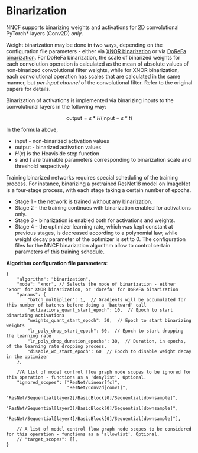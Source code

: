 # Binarization

NNCF supports binarizing weights and activations for 2D convolutional PyTorch\* layers (Conv2D) *only*.

Weight binarization may be done in two ways, depending on the configuration file parameters - either via [XNOR binarization](https://arxiv.org/abs/1603.05279) or via [DoReFa binarization](https://arxiv.org/abs/1606.06160). For DoReFa binarization, the scale of binarized weights for each convolution operation is calculated as the mean of absolute values of non-binarized convolutional filter weights, while for XNOR binarization, each convolutional operation has scales that are calculated in the same manner, but _per input channel_ of the convolutional filter. Refer to the original papers for details.

Binarization of activations is implemented via binarizing inputs to the convolutional layers in the following way:

$$\text{output} = s * H(\text{input} - s*t)$$

In the formula above,
 - $\text{input}$ - non-binarized activation values
 - $\text{output}$ - binarized activation values
 - $H(x)$ is the Heaviside step function
 - $s$ and $t$ are trainable parameters corresponding to binarization scale and threshold respectively

Training binarized networks requires special scheduling of the training process. For instance, binarizing a pretrained ResNet18 model on ImageNet is a four-stage process, with each stage taking a certain number of epochs.  
- Stage 1 - the network is trained without any binarization.  
- Stage 2 - the training continues with binarization enabled for activations only. 
- Stage 3 - binarization is enabled both for activations and weights. 
- Stage 4 - the optimizer learning rate, which was kept constant at previous stages, is decreased according to a polynomial law, while weight decay parameter of the optimizer is set to 0. The configuration files for the NNCF binarization algorithm allow to control certain parameters of this training schedule.


**Algorithm configuration file parameters**:

```
{
    "algorithm": "binarization",
    "mode": "xnor", // Selects the mode of binarization - either 'xnor' for XNOR binarization, or 'dorefa' for DoReFa binarization
    "params": {
        "batch_multiplier": 1,  // Gradients will be accumulated for this number of batches before doing a 'backward' call
        "activations_quant_start_epoch": 10,  // Epoch to start binarizing activations
        "weights_quant_start_epoch": 30,  // Epoch to start binarizing weights
        "lr_poly_drop_start_epoch": 60,  // Epoch to start dropping the learning rate
        "lr_poly_drop_duration_epochs": 30,  // Duration, in epochs, of the learning rate dropping process.
        "disable_wd_start_epoch": 60  // Epoch to disable weight decay in the optimizer
    },

    //A list of model control flow graph node scopes to be ignored for this operation - functions as a 'denylist'. Optional.
    "ignored_scopes": ["ResNet/Linear[fc]",
                       "ResNet/Conv2d[conv1]",
                       "ResNet/Sequential[layer2]/BasicBlock[0]/Sequential[downsample]",
                       "ResNet/Sequential[layer3]/BasicBlock[0]/Sequential[downsample]",
                       "ResNet/Sequential[layer4]/BasicBlock[0]/Sequential[downsample]"],

    // A list of model control flow graph node scopes to be considered for this operation - functions as a 'allowlist'. Optional.
    // "target_scopes": [],
}

```
